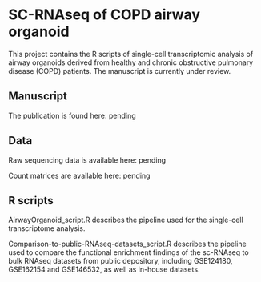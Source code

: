 # SC-RNAseq of COPD airway organoid

This project contains the R scripts of single-cell transcriptomic analysis of airway organoids derived from healthy and chronic obstructive pulmonary disease (COPD) patients. The manuscript is currently under review.

## Manuscript
The publication is found here: pending


## Data
Raw sequencing data is available here: pending

Count matrices are available here: pending


## R scripts
AirwayOrganoid_script.R describes the pipeline used for the single-cell transcriptome analysis.

Comparison-to-public-RNAseq-datasets_script.R describes the pipeline used to compare the functional enrichment findings of the sc-RNAseq to bulk RNAseq datasets from public depository, including GSE124180, GSE162154 and GSE146532, as well as in-house datasets.




